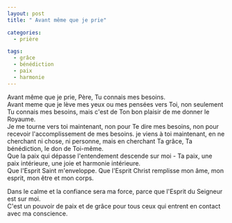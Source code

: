 ```yaml
---
layout: post
title: " Avant même que je prie"

categories:
  - prière

tags: 
  - grâce
  - bénédiction
  - paix
  - harmonie
---
```


Avant même que je prie, Père, Tu connais mes besoins.  
Avant meme que je lève mes yeux ou mes pensées vers Toi, non seulement Tu connais mes besoins, mais c'est de Ton bon plaisir de me donner le Royaume.  
Je me tourne vers toi maintenant, non pour Te dire mes besoins, non pour recevoir l'accomplissement de mes besoins. je viens à toi maintenant, en ne cherchant ni chose, ni personne, mais en cherchant Ta grâce, Ta bénédiction, le don de Toi-même.  
Que la paix qui dépasse l'entendement descende sur moi - Ta paix, une paix intérieure, une joie et harmonie intérieure.   
Que l'Esprit Saint m'enveloppe. Que l'Esprit Christ remplisse mon âme, mon esprit, mon être et mon corps.  

Dans le calme et la confiance sera ma force, parce que l'Esprit du Seigneur est sur moi.  
C'est un pouvoir de paix et de grâce pour tous ceux qui entrent en contact avec ma conscience.
